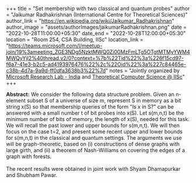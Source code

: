 +++
title = "Set membership with two classical and quantum probes"
author = "Jaikumar Radhakrishnan (International Centre for Theoretical Sciences)"
author_link = "https://en.wikipedia.org/wiki/Jaikumar_Radhakrishnan"
author_image = "assets/authorImages/jaikumarRadhakrishnan.png"
date = "2022-10-28T11:00:00+05:30"
date_end = "2022-10-28T12:00:00+05:30"
location = "Room 254, CSA Building, IISc"
location_link = "https://teams.microsoft.com/l/meetup-join/19%3ameeting_ZGE3NDg5NzktMWQ0Zi00MzFmLTg5OTgtMTMyYWM4MWQyYjI2%40thread.v2/0?context=%7b%22Tid%22%3a%226f15cd97-f6a7-41e3-b2c5-ad4193976476%22%2c%22Oid%22%3a%227c84465e-c38b-4d7a-9a9d-ff0dfa3638b3%22%7d"
notes = "Jointly organized by <a href = "https://www.microsoft.com/en-us/research/lab/microsoft-research-india/" target= "_blank">Microsoft Research Lab - India</a> and <a href='https://www.csa.iisc.ac.in/theoretical-computer-science/' target= "_blank">Theoretical Computer Science @ IISc</a>"
+++

<b>Abstract:</b>
We consider the following data structure problem. Given an n-element subset S of a universe of size m, represent S in
memory as a bit string x(S) so that membership queries of the form "Is x in S?" can be answered with a small number t
of bit probes into x(S). Let s(m,n,t) be the minimum number of bits of memory, the length of x(S), needed for this task.
We will recall the past lower and upper bounds for s(m,n,t). We will then focus on the case t=2, and present some recent
upper and lower bounds for s(m,n,t) in the classical and quantum settings. The arguments we use will be graph-theoretic,
based on (i) constructions of dense graphs with large girth, and (ii) a theorem of Nash-Williams on covering the edges
of a graph with forests.
<br><br>
The recent results were obtained in joint work with Shyam Dhamapurkar and Shubham Pawar.
